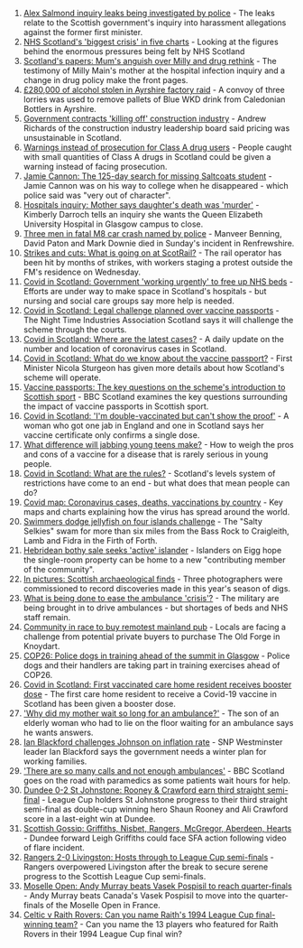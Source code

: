 1. [Alex Salmond inquiry leaks being investigated by police](https://www.bbc.co.uk/news/uk-scotland-58661817?at_medium=RSS&at_campaign=KARANGA) - The leaks relate to the Scottish government's inquiry into harassment allegations against the former first minister.
2. [NHS Scotland's 'biggest crisis' in five charts](https://www.bbc.co.uk/news/uk-scotland-58641817?at_medium=RSS&at_campaign=KARANGA) - Looking at the figures behind the enormous pressures being felt by NHS Scotland
3. [Scotland's papers: Mum's anguish over Milly and drug rethink](https://www.bbc.co.uk/news/uk-scotland-58661244?at_medium=RSS&at_campaign=KARANGA) - The testimony of Milly Main's mother at the hospital infection inquiry and a change in drug policy make the front pages.
4. [£280,000 of alcohol stolen in Ayrshire factory raid](https://www.bbc.co.uk/news/uk-scotland-glasgow-west-58655298?at_medium=RSS&at_campaign=KARANGA) - A convoy of three lorries was used to remove pallets of Blue WKD drink from Caledonian Bottlers in Ayrshire.
5. [Government contracts 'killing off' construction industry](https://www.bbc.co.uk/news/uk-scotland-scotland-business-58659797?at_medium=RSS&at_campaign=KARANGA) - Andrew Richards of the construction industry leadership board said pricing was unsustainable in Scotland.
6. [Warnings instead of prosecution for Class A drug users](https://www.bbc.co.uk/news/uk-scotland-scotland-politics-58652876?at_medium=RSS&at_campaign=KARANGA) - People caught with small quantities of Class A drugs in Scotland could be given a warning instead of facing prosecution.
7. [Jamie Cannon: The 125-day search for missing Saltcoats student](https://www.bbc.co.uk/news/uk-scotland-glasgow-west-58648049?at_medium=RSS&at_campaign=KARANGA) - Jamie Cannon was on his way to college when he disappeared - which police said was "very out of character".
8. [Hospitals inquiry: Mother says daughter's death was 'murder'](https://www.bbc.co.uk/news/uk-scotland-58652497?at_medium=RSS&at_campaign=KARANGA) - Kimberly Darroch tells an inquiry she wants the Queen Elizabeth University Hospital in Glasgow campus to close.
9. [Three men in fatal M8 car crash named by police](https://www.bbc.co.uk/news/uk-scotland-glasgow-west-58655208?at_medium=RSS&at_campaign=KARANGA) - Manveer Benning, David Paton and Mark Downie died in Sunday's incident in Renfrewshire.
10. [Strikes and cuts: What is going on at ScotRail?](https://www.bbc.co.uk/news/uk-scotland-scotland-politics-58653282?at_medium=RSS&at_campaign=KARANGA) - The rail operator has been hit by months of strikes, with workers staging a protest outside the FM's residence on Wednesday.
11. [Covid in Scotland: Government 'working urgently' to free up NHS beds](https://www.bbc.co.uk/news/uk-scotland-58648769?at_medium=RSS&at_campaign=KARANGA) - Efforts are under way to make space in Scotland's hospitals - but nursing and social care groups say more help is needed.
12. [Covid in Scotland: Legal challenge planned over vaccine passports](https://www.bbc.co.uk/news/uk-scotland-scotland-politics-58652868?at_medium=RSS&at_campaign=KARANGA) - The Night Time Industries Association Scotland says it will challenge the scheme through the courts.
13. [Covid in Scotland: Where are the latest cases?](https://www.bbc.co.uk/news/uk-scotland-53511877?at_medium=RSS&at_campaign=KARANGA) - A daily update on the number and location of coronavirus cases in Scotland.
14. [Covid in Scotland: What do we know about the vaccine passport?](https://www.bbc.co.uk/news/uk-scotland-58422607?at_medium=RSS&at_campaign=KARANGA) - First Minister Nicola Sturgeon has given more details about how Scotland's scheme will operate.
15. [Vaccine passports: The key questions on the scheme's introduction to Scottish sport](https://www.bbc.co.uk/sport/scotland/58588302?at_medium=RSS&at_campaign=KARANGA) - BBC Scotland examines the key questions surrounding the impact of vaccine passports in Scottish sport.
16. [Covid in Scotland: 'I'm double-vaccinated but can't show the proof'](https://www.bbc.co.uk/news/uk-scotland-58475922?at_medium=RSS&at_campaign=KARANGA) - A woman who got one jab in England and one in Scotland says her vaccine certificate only confirms a single dose.
17. [What difference will jabbing young teens make?](https://www.bbc.co.uk/news/health-58423152?at_medium=RSS&at_campaign=KARANGA) - How to weigh the pros and cons of a vaccine for a disease that is rarely serious in young people.
18. [Covid in Scotland: What are the rules?](https://www.bbc.co.uk/news/uk-scotland-53166816?at_medium=RSS&at_campaign=KARANGA) - Scotland's levels system of restrictions have come to an end - but what does that mean people can do?
19. [Covid map: Coronavirus cases, deaths, vaccinations by country](https://www.bbc.co.uk/news/world-51235105?at_medium=RSS&at_campaign=KARANGA) - Key maps and charts explaining how the virus has spread around the world.
20. [Swimmers dodge jellyfish on four islands challenge](https://www.bbc.co.uk/news/uk-scotland-edinburgh-east-fife-58624092?at_medium=RSS&at_campaign=KARANGA) - The "Salty Selkies" swam for more than six miles from the Bass Rock to Craigleith, Lamb and Fidra in the Firth of Forth.
21. [Hebridean bothy sale seeks 'active' islander](https://www.bbc.co.uk/news/uk-scotland-highlands-islands-58638453?at_medium=RSS&at_campaign=KARANGA) - Islanders on Eigg hope the single-room property can be home to a new "contributing member of the community".
22. [In pictures: Scottish archaeological finds](https://www.bbc.co.uk/news/uk-scotland-58638450?at_medium=RSS&at_campaign=KARANGA) - Three photographers were commissioned to record discoveries made in this year's season of digs.
23. [What is being done to ease the ambulance 'crisis'?](https://www.bbc.co.uk/news/uk-scotland-58588112?at_medium=RSS&at_campaign=KARANGA) - The military are being brought in to drive ambulances - but shortages of beds and NHS staff remain.
24. [Community in race to buy remotest mainland pub](https://www.bbc.co.uk/news/uk-scotland-highlands-islands-58624724?at_medium=RSS&at_campaign=KARANGA) - Locals are facing a challenge from potential private buyers to purchase The Old Forge in Knoydart.
25. [COP26: Police dogs in training ahead of the summit in Glasgow](https://www.bbc.co.uk/news/uk-scotland-58659556?at_medium=RSS&at_campaign=KARANGA) - Police dogs and their handlers are taking part in training exercises ahead of COP26.
26. [Covid in Scotland: First vaccinated care home resident receives booster dose](https://www.bbc.co.uk/news/uk-scotland-58642244?at_medium=RSS&at_campaign=KARANGA) - The first care home resident to receive a Covid-19 vaccine in Scotland has been given a booster dose.
27. ['Why did my mother wait so long for an ambulance?'](https://www.bbc.co.uk/news/uk-scotland-58591075?at_medium=RSS&at_campaign=KARANGA) - The son of an elderly woman who had to lie on the floor waiting for an ambulance says he wants answers.
28. [Ian Blackford challenges Johnson on inflation rate](https://www.bbc.co.uk/news/uk-politics-58570946?at_medium=RSS&at_campaign=KARANGA) - SNP Westminster leader Ian Blackford says the government needs a winter plan for working families.
29. ['There are so many calls and not enough ambulances'](https://www.bbc.co.uk/news/uk-scotland-58573795?at_medium=RSS&at_campaign=KARANGA) - BBC Scotland goes on the road with paramedics as some patients wait hours for help.
30. [Dundee 0-2 St Johnstone: Rooney & Crawford earn third straight semi-final](https://www.bbc.co.uk/sport/football/58627464?at_medium=RSS&at_campaign=KARANGA) - League Cup holders St Johnstone progress to their third straight semi-final as double-cup winning hero Shaun Rooney and Ali Crawford score in a last-eight win at Dundee.
31. [Scottish Gossip: Griffiths, Nisbet, Rangers, McGregor, Aberdeen, Hearts](https://www.bbc.co.uk/sport/football/58661895?at_medium=RSS&at_campaign=KARANGA) - Dundee forward Leigh Griffiths could face SFA action following video of flare incident.
32. [Rangers 2-0 Livingston: Hosts through to League Cup semi-finals](https://www.bbc.co.uk/sport/football/58627481?at_medium=RSS&at_campaign=KARANGA) - Rangers overpowered Livingston after the break to secure serene progress to the Scottish League Cup semi-finals.
33. [Moselle Open: Andy Murray beats Vasek Pospisil to reach quarter-finals](https://www.bbc.co.uk/sport/tennis/58656261?at_medium=RSS&at_campaign=KARANGA) - Andy Murray beats Canada's Vasek Pospisil to move into the quarter-finals of the Moselle Open in France.
34. [Celtic v Raith Rovers: Can you name Raith's 1994 League Cup final-winning team?](https://www.bbc.co.uk/sport/football/58633014?at_medium=RSS&at_campaign=KARANGA) - Can you name the 13 players who featured for Raith Rovers in their 1994 League Cup final win?
